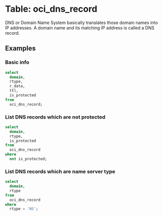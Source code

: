 # Table: oci_dns_record

DNS or Domain Name System basically translates those domain names into IP addresses. A domain name and its matching IP address is called a DNS record.

## Examples

### Basic info

```sql
select
  domain,
  rtype,
  r_data,
  ttl,
  is_protected
from
  oci_dns_record;
```

### List DNS records which are not protected

```sql
select
  domain,
  rtype,
  is_protected
from
  oci_dns_record
where
  not is_protected;
```

### List DNS records which are name server type

```sql
select
  domain,
  rtype
from
  oci_dns_record
where
  rtype = 'NS';
```
